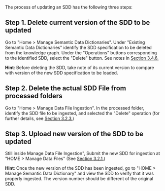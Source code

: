 The process of updating an SDD has the following three steps:

## Step 1. Delete current version of the SDD to be updated

Go to "Home > Manage Semantic Data Dictionaries". Under "Existing Semantic Data Dictionaries" identify the SDD specification to be deleted from the knowledge graph. Under the "Operations" buttons corresponding to the identified SDD, select the "Delete" button. See notes in [Section 3.4.6.](https://github.com/paulopinheiro1234/hadatac/wiki/3.4.6.-Manage-Semantic-Data-Dictionaries#delete-sdd)  

__Hint__: Before deleting the SDD, take note of its current version to compare with version of the new SDD specification to be loaded. 

## Step 2. Delete the actual SDD File from processed folders

Go to "Home > Manage Data File Ingestion". In the processed folder, identify the SDD file to be ingested, and selected the "Delete" operation (for further details, see [Section 3.2.3.](https://github.com/paulopinheiro1234/hadatac/wiki/3.2.-Manage-Data-File-Ingestion#323-data-file-operations))

## Step 3. Upload new version of the SDD to be updated 

Still inside Manage Data File Ingestion", Submit the new SDD for ingestion at "HOME > Manage Data Files" (See [Section 3.2.1.](https://github.com/paulopinheiro1234/hadatac/wiki/3.2.-Manage-Data-File-Ingestion#321-manual-submission-of-data-file-for-ingestion))

__Hint__: Once the new version of the SDD has been ingested, go to "HOME > Manage Semantic Data Dictionary" and view the SDD to verify that it was properly ingested. The version number should be different of the original SDD.
 